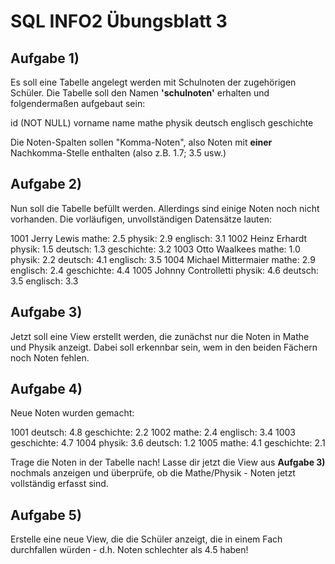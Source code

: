 # SQL INFO2 Übungsblatt 3

## Aufgabe 1)
Es soll eine Tabelle angelegt werden mit Schulnoten der zugehörigen Schüler.
Die Tabelle soll den Namen __'schulnoten'__ erhalten und folgendermaßen
aufgebaut sein:

id (NOT NULL)  vorname  name  mathe  physik  deutsch  englisch  geschichte

Die Noten-Spalten sollen "Komma-Noten", also Noten mit **einer**
Nachkomma-Stelle enthalten (also z.B. 1.7; 3.5 usw.)

## Aufgabe 2)
Nun soll die Tabelle befüllt werden. Allerdings sind einige Noten noch nicht
vorhanden. Die vorläufigen, unvollständigen Datensätze lauten:

1001  Jerry    Lewis        mathe: 2.5 physik: 2.9 englisch: 3.1
1002  Heinz    Erhardt      physik: 1.5 deutsch: 1.3 geschichte: 3.2
1003  Otto     Waalkees     mathe: 1.0 physik: 2.2 deutsch: 4.1 englisch: 3.5
1004  Michael  Mittermaier  mathe: 2.9 englisch: 2.4 geschichte: 4.4
1005  Johnny   Controlletti physik: 4.6 deutsch: 3.5 englisch: 3.3

## Aufgabe 3)
Jetzt soll eine View erstellt werden, die zunächst nur die Noten in Mathe und
Physik anzeigt. Dabei soll erkennbar sein, wem in den beiden Fächern noch Noten
fehlen.

## Aufgabe 4)
Neue Noten wurden gemacht:

1001  deutsch: 4.8 geschichte: 2.2
1002  mathe: 2.4 englisch: 3.4
1003  geschichte: 4.7
1004  physik: 3.6 deutsch: 1.2
1005  mathe: 4.1 geschichte: 2.1

Trage die Noten in der Tabelle nach! Lasse dir jetzt die View aus __Aufgabe 3)__
nochmals anzeigen und überprüfe, ob die Mathe/Physik - Noten jetzt vollständig
erfasst sind.

## Aufgabe 5)
Erstelle eine neue View, die die Schüler anzeigt, die in einem Fach durchfallen
würden - d.h. Noten schlechter als 4.5 haben!
